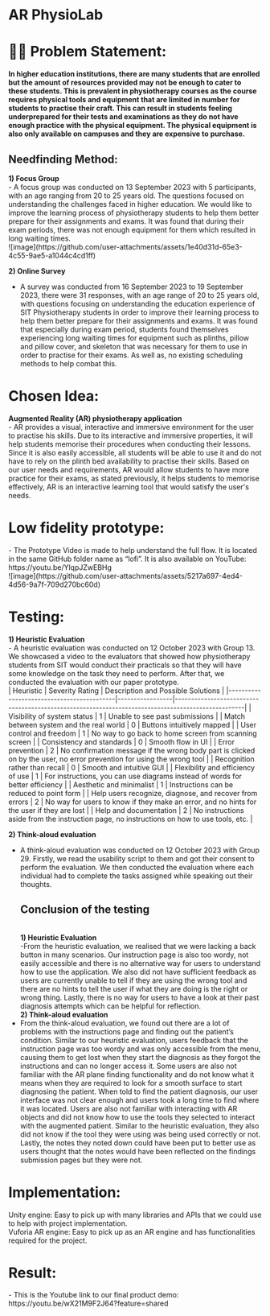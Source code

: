 # AR PhysioLab

<h1>👨‍💻 Problem Statement:</h1>
<b>In higher education institutions, there are many students that are enrolled but the amount of resources provided may not be enough to cater to these students. This is prevalent in physiotherapy courses as the     course requires physical tools and equipment that are limited in number for students to practise their craft. This can result in students feeling underprepared for their tests and examinations as they do not have enough practice with the physical equipment. The physical equipment is also only available on campuses and they are expensive to purchase.</b>

<h2> Needfinding Method:</h2>
<b>1) Focus Group</b><br>
- A focus group was conducted on 13 September 2023 with 5 participants, with an age ranging from 20 to 25 years old. The questions focused on understanding the challenges faced in higher education. We would like to improve the learning process of physiotherapy students to help them better prepare for their assignments and exams. It was found that during their exam periods, there was not enough equipment for them which resulted in long waiting times.<br>
![image](https://github.com/user-attachments/assets/1e40d31d-65e3-4c55-9ae5-a1044c4cd1ff)
<br>

<b>2) Online Survey</b><br>
- A survey was conducted from 16 September 2023 to 19 September 2023, there were 31 responses, with an age range of 20 to 25 years old, with questions focusing on understanding the education experience of SIT Physiotherapy students in order to improve their learning process to help them better prepare for their assignments and exams. It was found that especially during exam period, students found themselves experiencing long waiting times for equipment such as plinths, pillow and pillow cover, and skeleton that was necessary for them to use in order to  practise for their exams. As well as, no existing scheduling methods to help combat this. 

<h1> Chosen Idea:</h1>
<b>Augmented Reality (AR) physiotherapy application</b><br>
  - AR provides a visual, interactive and immersive environment for the user to practise his skills. Due to its interactive and immersive properties, it will help students memorise their procedures when conducting their lessons. Since it is also easily accessible, all students will be able to use it and do not have to rely on the plinth bed availability to practise their skills. Based on our user needs and requirements, AR would allow students to have more practice for their exams, as stated previously, it helps students to memorise effectively, AR is an interactive learning tool that would satisfy the user's needs.

<h1> Low fidelity prototype:</h1>
- The Prototype Video is made to help understand the full flow. It is located in the same GitHub folder name as “lofi”. It is also available on YouTube: https://youtu.be/YlqpJZwEBHg
<br>
![image](https://github.com/user-attachments/assets/5217a697-4ed4-4d56-9a7f-709d270bc60d)

<h1> Testing:</h1>
<b>1) Heuristic Evaluation</b> <br>
  - A heuristic evaluation was conducted on 12 October 2023 with Group 13. We showcased a video to the evaluators that showed how physiotherapy students from SIT would conduct their practicals so that they will have some knowledge on the task they need to perform. After that, we conducted the evaluation with our paper prototype.<br>
| Heuristic                                 | Severity Rating | Description and Possible Solutions                                                                 |
|-------------------------------------------|-----------------|---------------------------------------------------------------------------------------------------|
| Visibility of system status               | 1               | Unable to see past submissions                                                                   |
| Match between system and the real world   | 0               | Buttons intuitively mapped                                                                       |
| User control and freedom                  | 1               | No way to go back to home screen from scanning screen                                            |
| Consistency and standards                 | 0               | Smooth flow in UI                                                                                |
| Error prevention                          | 2               | No confirmation message if the wrong body part is clicked on by the user, no error prevention for using the wrong tool |
| Recognition rather than recall            | 0               | Smooth and intuitive GUI                                                                         |
| Flexibility and efficiency of use         | 1               | For instructions, you can use diagrams instead of words for better efficiency                   |
| Aesthetic and minimalist                  | 1               | Instructions can be reduced to point form                                                       |
| Help users recognize, diagnose, and recover from errors | 2  | No way for users to know if they make an error, and no hints for the user if they are lost       |
| Help and documentation                    | 2               | No instructions aside from the instruction page, no instructions on how to use tools, etc.       |
<br>

<b>2) Think-aloud evaluation</b> <br>
  - A think-aloud evaluation was conducted on 12 October 2023 with Group 29. Firstly, we read the usability script to them and got their consent to perform the evaluation. We then conducted the evaluation where each individual had to complete the tasks assigned while speaking out their thoughts. <br>
<b><h2>Conclusion of the testing</h2></b> <br>
<b>1) Heuristic Evaluation</b> <br>
  -From the heuristic evaluation, we realised that we were lacking a back button in many scenarios. Our instruction page is also too wordy, not easily accessible and there is no alternative way for users to understand how to use the application. We also did not have sufficient feedback as users are currently unable to tell if they are using the wrong tool and there are no hints to tell the user if what they are doing is the right or wrong thing. Lastly, there is no way for users to have a look at their past diagnosis attempts which can be helpful for reflection. <br>
<b>2) Think-aloud evaluation</b> <br>
  - From the think-aloud evaluation, we found out there are a lot of problems with the instructions page and finding out the patient’s condition. Similar to our heuristic evaluation, users feedback that the instruction page was too wordy and was only accessible from the menu, causing them to get lost when they start the diagnosis as they forgot the instructions and can no longer access it. Some users are also not familiar with the AR plane finding functionality and do not know what it means when they are required to look for a smooth surface to start diagnosing the patient. When told to find the patient diagnosis, our user interface was not clear enough and users took a long time to find where it was located. Users are also not familiar with interacting with AR objects and did not know how to use the tools they selected to interact with the augmented patient. Similar to the heuristic evaluation, they also did not know if the tool they were using was being used correctly or not. Lastly, the notes they noted down could have been put to better use as users thought that the notes would have been reflected on the findings submission pages but they were not.

<h1> Implementation:</h1>
Unity engine: Easy to pick up with many libraries and APIs that we could use to help with project implementation. <br>
Vuforia AR engine: Easy to pick up as an AR engine and has functionalities required for the project.

<h1> Result:</h1>
- This is the Youtube link to our final product demo: https://youtu.be/wX21M9F2J64?feature=shared
